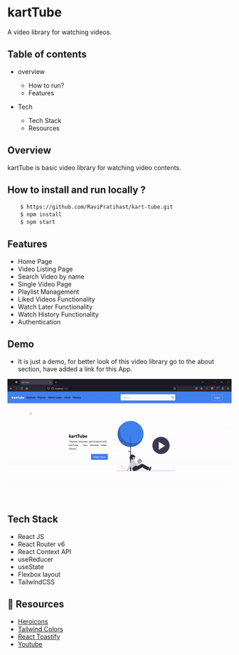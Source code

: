 
# kartTube

A video library for watching videos.




## Table of contents

* overview
    
    * How to run?
    * Features
* Tech
    
    * Tech Stack
    * Resources
## Overview

kartTube is basic video library for watching video contents.



## How to install and run locally ?



```bash
    $ https://github.com/RaviPratihast/kart-tube.git
    $ npm install
    $ npm start
```


## Features

- Home Page
- Video Listing Page
- Search Video by name
- Single Video Page
- Playlist Management
- Liked Videos Functionality
- Watch Later Functionality
- Watch History Functionality
- Authentication


## Demo
* It is just a demo, for better look of this video library go to the about section, have added a link for this App.

![kartTube](/public/image/kartTube.gif)


## Tech Stack
 - React JS
 - React Router v6
 - React Context API
 - useReducer
 - useState
 - Flexbox layout
 - TailwindCSS


## 🔗 Resources
- [Heroicons](https://heroicons.com/)
- [Tailwind Colors](https://tailwindcss.com/docs/customizing-colors)
- [React Toastify](https://fkhadra.github.io/react-toastify/introduction)
- [Youtube]()
